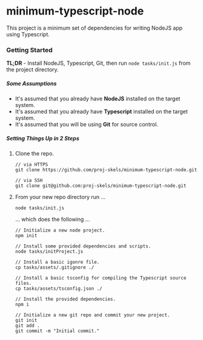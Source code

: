 # minimum-typescript-node

This project is a minimum set of dependencies for writing NodeJS app using Typescript.

### Getting Started

**TL;DR** - Install NodeJS, Typescript, Git, then run `node tasks/init.js` from the project directory.

##### Some Assumptions

- It's assumed that you already have **NodeJS** installed on the target system.
- It's assumed that you already have **Typescript** installed on the target system.
- It's assumed that you will be using **Git** for source control.


##### Setting Things Up in 2 Steps

1.  Clone the repo.
    ```
    // via HTTPS
    git clone https://github.com/proj-skels/minimum-typescript-node.git
    
    // via SSH
    git clone git@github.com:proj-skels/minimum-typescript-node.git
    ```

2.  From your new repo directory run ...
    
    ```
    node tasks/init.js
    ```
    ... which does the following ... 
    ```
    // Initialize a new node project.
    npm init 

    // Install some provided dependencies and scripts.
    node tasks/initProject.js 

    // Install a basic igonre file.
    cp tasks/assets/.gitignore ./

    // Install a basic tsconfig for compiling the Typescript source files.
    cp tasks/assets/tsconfig.json ./

    // Install the provided dependencies.
    npm i

    // Initialize a new git repo and commit your new project.
    git init
    git add .
    git commit -m "Initial commit."
    ```